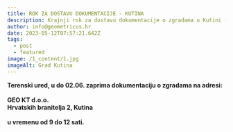 ```yaml
---
title: ROK ZA DOSTAVU DOKUMENTACIJE - KUTINA
description: Krajnji rok za dostavu dokumentacije o zgradama u Kutini - 02.06
author: info@geometricus.hr
date: 2023-05-12T07:57:21.642Z
tags:
  - post
  - featured
image: /1_content/1.jpg
imageAlt: Grad Kutina
---
```

**T﻿erenski ured, u do 02.06. zaprima dokumentaciju o zgradama na adresi:**\
\
**G﻿EO KT d.o.o.**\
**H﻿rvatskih branitelja 2, Kutina**\
\
**u﻿ vremenu od 9 do 12 sati.**